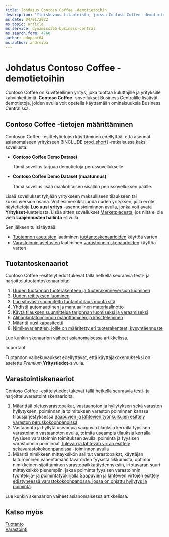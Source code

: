 ```yaml
---
title: Johdatus Contoso Coffee -demotietoihin
description: 'Yleiskuvaus tilanteista, joissa Contoso Coffee -demotietojen avulla opit käyttämään Business Centralin ominaisuuksia.'
ms.date: 04/01/2022
ms.topic: article
ms.service: dynamics365-business-central
ms.search.form: 4760
author: edupont04
ms.author: andreipa
---
```


# Johdatus Contoso Coffee -demotietoihin

Contoso Coffee on kuvitteellinen yritys, joka tuottaa kuluttajille ja yrityksille kahvinkeittimiä. **Contoso Coffee** -sovellukset Business Centralille lisäävät demotietoja, joiden avulla voit opetella käyttämään ominaisuuksia Business Centralissa.  


## Contoso Coffee -tietojen määrittäminen

Contoson Coffee -esittelytietojen käyttäminen edellyttää, että asennat asianomaiseen yritykseen [!INCLUDE [prod_short](../includes/prod_short.md)] -ratkaisussa kaksi sovellusta:  

- **Contoso Coffee Demo Dataset**  

    Tämä sovellus tarjoaa demotietoja perussovellukselle.  
- **Contoso Coffee Demo Dataset (maatunnus)**  

    Tämä sovellus lisää maakohtaisen sisällön perussovelluksen päälle.

Lisää sovellukset tyhjään yritykseen maksulliseen tilaukseen tai kokeiluversion osana. Voit esimerkiksi luoda uuden yrityksen, jolla ei ole näytetietoja **Luo uusi yritys** -asennustoiminnon avulla, jonka voit avata **Yritykset**-luettelosta. Lisää sitten sovellukset [Marketplacesta](../ui-extensions-install-uninstall.md#install), jos niitä ei ole vielä **Laajennusten hallinta** -sivulla.  

Sen jälkeen tulisi täyttää:
 - [Tuotannon asetusten](manufacturing/contoso-coffee-manufacturing-intro.md) laatiminen [tuotantoskenaarioiden](#manufacturing-scenarios) käyttöä varten
 - [Varastoinnin asetusten](warehousing/contoso-coffee-warehousing-intro.md) laatiminen [varastoinnin skenaarioiden](#warehousing-scenarios) käyttöä varten

## Tuotantoskenaariot

Contoso Coffee -esittelytiedot tukevat tällä hetkellä seuraavia testi- ja harjoittelutuotantoskenaarioita:

1. [Uuden tuotannon tuoterakenteen ja tuoterakenneversion luominen](manufacturing/create-new-production-bom-version.md)  
2. [Uuden reitityksen luominen](manufacturing/create-new-routing.md)  
3. [Luo sitovasti suunniteltu tuotantotilaus muuta sitä](manufacturing/create-firm-planned-production-order-change.md)  
4. [Yhdistä automaattinen ja manuaalinen materiaalinotto](manufacturing/combine-automatic-manual-flushing.md)  
5. [Käytä tilauksen suunnittelua tarjonnan luomiseksi ja varaamiseksi](manufacturing/order-planning-create-reserve-supply.md)  
6. [Alihankintatoiminnon määrittäminen ja käsitteleminen](manufacturing/set-up-process-subcontracting-operation.md)  
7. [Määritä uusi kapasiteetti](manufacturing/set-up-new-capacity.md)  
8. [Nimikevarianttien, joille on määritetty eri tuoterakenteet, kysyntäennuste](manufacturing/variants.md)  

Lue kunkin skenaarion vaiheet asianomaisessa artikkelissa.  

> [!IMPORTANT]
> Tuotannon vaihekuvaukset edellyttävät, että käyttäjäkokemukseksi on asetettu *Premium* **Yritystiedot**-sivulla.

## Varastointiskenaariot

Contoso Coffee -esittelytiedot tukevat tällä hetkellä seuraavia testi- ja harjoitteluvarastointiskenaarioita:

1.  Määrittää oletusvarastopaikat, vastaanoton ja hyllytyksen sekä varaston hyllytyksen, poiminnan ja toimituksen varaston poiminnan kanssa tilausjärjestyksessä [Saapuvien ja lähtevien työnkulkujen esittely varaston peruskokoonpanoissa](warehousing/warehouse-basic-flow-putaway-pick.md)
2.  Vastaanota ja hyllytä useampia saapuvia tilauksia kerralla fyysisen varastoinnin vastaanoton avulla, toimita useampia tilauksia kerralla fyysisen varastoinnin toimituksen avulla, poiminta ja fyysisen varastoinnin poiminnat [Tulevan ja lähtevän virran esittely sekavarastokokoonpanoissa](warehousing/warehouse-mixed-flow-receive-pick-ship.md) -toiminnon avulla
3.  Määritä nimikkeen mittayksikön sallitut varastopaikat, käyttäjän laituroiminen vähentämään tavaroiden fyysistä liikkumista, optimoi nimikkeiden sijoittaminen varastopaikkatäydennyksiin, irtotavaran suuri mittayksikkö pienempiin, jakaa poiminta fyysisen varastoinnin työntekijä- ja poimintatyökirjalla [Saapuvien ja lähtevien virtojen esittely edistyneessä varastokokoonpanossa, jossa on ohjattu hyllytys ja poiminta](warehousing/warehouse-directed-flow.md)

Lue kunkin skenaarion vaiheet asianomaisessa artikkelissa.
   
## Katso myös

[Tuotanto](../production-manage-manufacturing.md)  
[Varastointi](../warehouse-manage-warehouse.md)  

